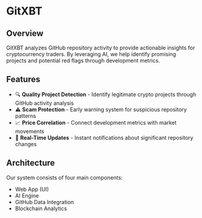 # GitXBT

## Overview

GitXBT analyzes GitHub repository activity to provide actionable insights for cryptocurrency traders. By leveraging AI, we help identify promising projects and potential red flags through development metrics.

## Features

- 🔍 **Quality Project Detection** - Identify legitimate crypto projects through GitHub activity analysis
- ⚠️ **Scam Protection** - Early warning system for suspicious repository patterns
- 📈 **Price Correlation** - Connect development metrics with market movements
- 🔔 **Real-Time Updates** - Instant notifications about significant repository changes

## Architecture

Our system consists of four main components:

- Web App (UI)
- AI Engine
- GitHub Data Integration
- Blockchain Analytics

